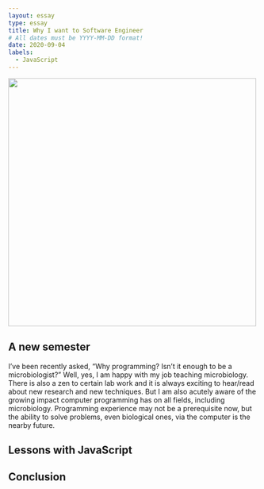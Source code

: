```yaml
---
layout: essay
type: essay
title: Why I want to Software Engineer
# All dates must be YYYY-MM-DD format!
date: 2020-09-04
labels:
  - JavaScript
---
```


<img width="500" class="cartoon of programmer thinking" src="../images/developer.png">

## A new semester

I’ve been recently asked, “Why programming? Isn’t it enough to be a microbiologist?” Well, yes, I am happy with my job teaching microbiology. There is also a zen to certain lab work and it is always exciting to hear/read about new research and new techniques. But I am also acutely aware of the growing impact computer programming has on all fields, including microbiology. Programming experience may not be a prerequisite now, but the ability to solve problems, even biological ones, via the computer is the nearby future. 

## Lessons with JavaScript

## Conclusion
